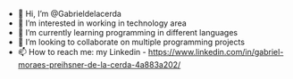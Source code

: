 - 👋 Hi, I’m @Gabrieldelacerda
- 👀 I’m interested in working in technology area
- 🌱 I’m currently learning programming in different languages
- 💞️ I’m looking to collaborate on multiple programming projects
- 📫 How to reach me: my Linkedin - https://www.linkedin.com/in/gabriel-moraes-preihsner-de-la-cerda-4a883a202/

<!---
Gabrieldelacerda/Gabrieldelacerda is a ✨ special ✨ repository because its `README.md` (this file) appears on your GitHub profile.
You can click the Preview link to take a look at your changes.
--->
